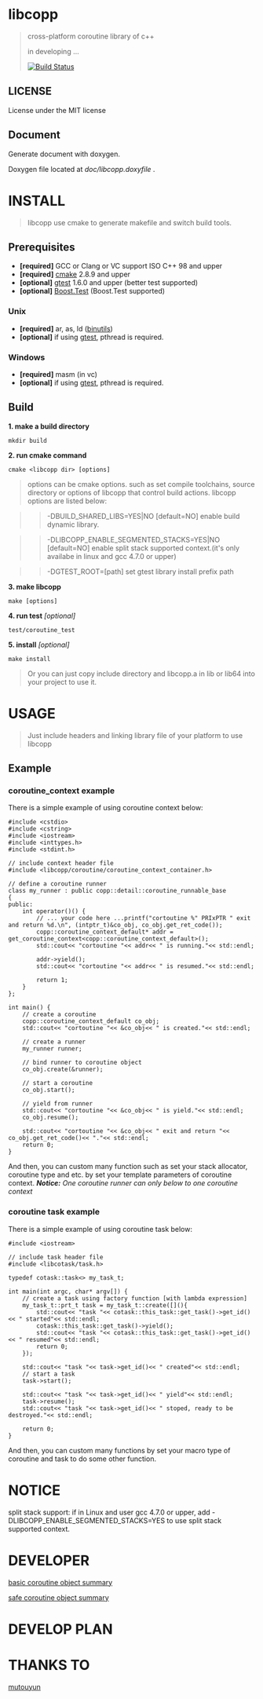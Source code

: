 libcopp
=======

> cross-platform coroutine library of c++
>
> in developing ...
> 
> [![Build Status](https://travis-ci.org/owt5008137/libcopp.svg?branch=master)](https://travis-ci.org/owt5008137/libcopp)

LICENSE
-------

License under the MIT license

Document
--------

Generate document with doxygen.

Doxygen file located at *doc/libcopp.doxyfile* .

INSTALL
=======

> libcopp use cmake to generate makefile and switch build tools.

Prerequisites
-------------

-   **[required]** GCC or Clang or VC support ISO C++ 98 and upper
-   **[required]** [cmake](www.cmake.org) 2.8.9 and upper
-   **[optional]** [gtest](https://code.google.com/p/googletest/) 1.6.0 and upper (better test supported)
-   **[optional]** [Boost.Test](http://www.boost.org/doc/libs/release/libs/test/) (Boost.Test supported)

### Unix

-   **[required]** ar, as, ld ([binutils](http://www.gnu.org/software/binutils/))
-   **[optional]** if using [gtest](https://code.google.com/p/googletest/), pthread is required.

### Windows

-   **[required]** masm (in vc)
-   **[optional]** if using [gtest](https://code.google.com/p/googletest/), pthread is required.

Build
-----

**1. make a build directory**

    mkdir build

**2. run cmake command**

    cmake <libcopp dir> [options]

> options can be cmake options. such as set compile toolchains, source directory or options of libcopp that control build actions. libcopp options are listed below:

> > -DBUILD\_SHARED\_LIBS=YES|NO [default=NO] enable build dynamic library.

> > -DLIBCOPP\_ENABLE\_SEGMENTED\_STACKS=YES|NO [default=NO] enable split stack supported context.(it's only availabe in linux and gcc 4.7.0 or upper)

> > -DGTEST\_ROOT=[path] set gtest library install prefix path

**3. make libcopp**

    make [options]

**4. run test** *[optional]*

    test/coroutine_test

**5. install** *[optional]*

    make install

> Or you can just copy include directory and libcopp.a in lib or lib64 into your project to use it.

USAGE
=====

> Just include headers and linking library file of your platform to use libcopp

Example
-------

### coroutine_context example
There is a simple example of using coroutine context below:

``` {.cpp}
#include <cstdio>
#include <cstring>
#include <iostream>
#include <inttypes.h>
#include <stdint.h>

// include context header file
#include <libcopp/coroutine/coroutine_context_container.h>

// define a coroutine runner
class my_runner : public copp::detail::coroutine_runnable_base
{
public:
    int operator()() {
        // ... your code here ...printf("cortoutine %" PRIxPTR " exit and return %d.\n", (intptr_t)&co_obj, co_obj.get_ret_code());
        copp::coroutine_context_default* addr = get_coroutine_context<copp::coroutine_context_default>();
        std::cout<< "cortoutine "<< addr<< " is running."<< std::endl;

        addr->yield();
        std::cout<< "cortoutine "<< addr<< " is resumed."<< std::endl;

        return 1;
    }
};

int main() {
    // create a coroutine
    copp::coroutine_context_default co_obj;
    std::cout<< "cortoutine "<< &co_obj<< " is created."<< std::endl;

    // create a runner
    my_runner runner;

    // bind runner to coroutine object
    co_obj.create(&runner);

    // start a coroutine
    co_obj.start();

    // yield from runner
    std::cout<< "cortoutine "<< &co_obj<< " is yield."<< std::endl;
    co_obj.resume();

    std::cout<< "cortoutine "<< &co_obj<< " exit and return "<< co_obj.get_ret_code()<< "."<< std::endl;
    return 0;
}
```

And then, you can custom many function such as set your stack allocator, coroutine type and etc. by set your template parameters of coroutine context.
***Notice:*** *One coroutine runner can only below to one coroutine context*


### coroutine task example
There is a simple example of using coroutine task below:

``` {.cpp}
#include <iostream>

// include task header file
#include <libcotask/task.h>

typedef cotask::task<> my_task_t;

int main(int argc, char* argv[]) {
    // create a task using factory function [with lambda expression]
	my_task_t::prt_t task = my_task_t::create([](){
	    std::cout<< "task "<< cotask::this_task::get_task()->get_id()<< " started"<< std::endl;
        cotask::this_task::get_task()->yield();
		std::cout<< "task "<< cotask::this_task::get_task()->get_id()<< " resumed"<< std::endl;
		return 0;
    });
	
	std::cout<< "task "<< task->get_id()<< " created"<< std::endl;
    // start a task
    task->start();

	std::cout<< "task "<< task->get_id()<< " yield"<< std::endl;
	task->resume();
	std::cout<< "task "<< task->get_id()<< " stoped, ready to be destroyed."<< std::endl;

    return 0;
}
```
And then, you can custom many functions by set your macro type of coroutine and task to do some other function.


NOTICE
======

split stack support: if in Linux and user gcc 4.7.0 or upper, add -DLIBCOPP\_ENABLE\_SEGMENTED\_STACKS=YES to use split stack supported context.

DEVELOPER
=========

[basic coroutine object summary](doc/basic_coroutine_class.txt)

[safe coroutine object summary](doc/safe_basic_coroutine_class.txt)

DEVELOP PLAN
========


THANKS TO
========

[mutouyun](https://github.com/mutouyun)

